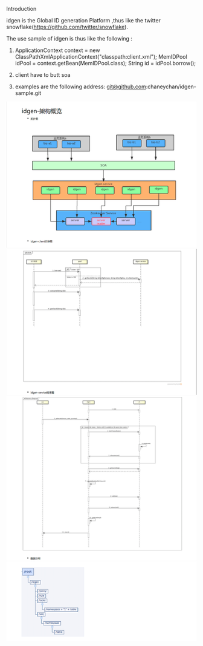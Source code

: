 Introduction

   idgen is the  Global ID generation Platform ,thus like the twitter snowflake(https://github.com/twitter/snowflake).

   The use sample of idgen  is thus like the following :
    
   1)  	ApplicationContext context = new ClassPathXmlApplicationContext("classpath:client.xml");
	MemIDPool idPool = context.getBean(MemIDPool.class);
	String id = idPool.borrow();
	
   2)   client have to butt soa
   
   3)   examples are the following address: git@github.com:chaneychan/idgen-sample.git


![image](https://github.com/chaneychan/idgen/blob/master/doc/%E5%88%86%E5%B8%83%E5%BC%8F%E5%85%A8%E5%B1%80id--%E6%9E%B6%E6%9E%84%E6%A6%82%E8%A7%881.png)
![image](https://github.com/chaneychan/idgen/blob/master/doc/%E5%88%86%E5%B8%83%E5%BC%8F%E5%85%A8%E5%B1%80id--%E6%9E%B6%E6%9E%84%E6%A6%82%E8%A7%882.png)
![image](https://github.com/chaneychan/idgen/blob/master/doc/%E5%88%86%E5%B8%83%E5%BC%8F%E5%85%A8%E5%B1%80id--%E6%9E%B6%E6%9E%84%E6%A6%82%E8%A7%883.png)
![image](https://github.com/chaneychan/idgen/blob/master/doc/%E5%88%86%E5%B8%83%E5%BC%8F%E5%85%A8%E5%B1%80id--%E6%9E%B6%E6%9E%84%E6%A6%82%E8%A7%884.png)
